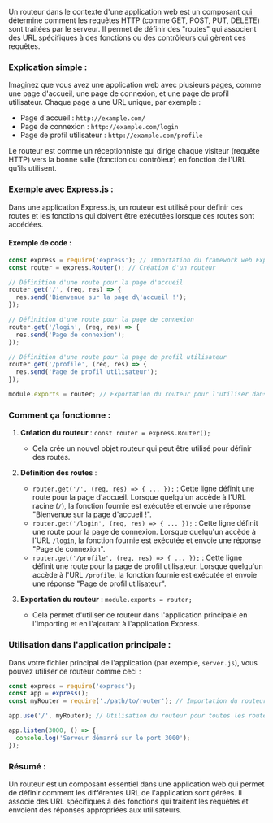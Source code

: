 Un routeur dans le contexte d'une application web est un composant qui détermine comment les requêtes HTTP (comme GET, POST, PUT, DELETE) sont traitées par le serveur. Il permet de définir des "routes" qui associent des URL spécifiques à des fonctions ou des contrôleurs qui gèrent ces requêtes.

### Explication simple :

Imaginez que vous avez une application web avec plusieurs pages, comme une page d'accueil, une page de connexion, et une page de profil utilisateur. Chaque page a une URL unique, par exemple :

- Page d'accueil : `http://example.com/`
- Page de connexion : `http://example.com/login`
- Page de profil utilisateur : `http://example.com/profile`

Le routeur est comme un réceptionniste qui dirige chaque visiteur (requête HTTP) vers la bonne salle (fonction ou contrôleur) en fonction de l'URL qu'ils utilisent.

### Exemple avec Express.js :

Dans une application Express.js, un routeur est utilisé pour définir ces routes et les fonctions qui doivent être exécutées lorsque ces routes sont accédées.

#### Exemple de code :

```javascript
const express = require('express'); // Importation du framework web Express
const router = express.Router(); // Création d'un routeur

// Définition d'une route pour la page d'accueil
router.get('/', (req, res) => {
  res.send('Bienvenue sur la page d\'accueil !');
});

// Définition d'une route pour la page de connexion
router.get('/login', (req, res) => {
  res.send('Page de connexion');
});

// Définition d'une route pour la page de profil utilisateur
router.get('/profile', (req, res) => {
  res.send('Page de profil utilisateur');
});

module.exports = router; // Exportation du routeur pour l'utiliser dans l'application principale
```

### Comment ça fonctionne :

1. **Création du routeur** : `const router = express.Router();`
   - Cela crée un nouvel objet routeur qui peut être utilisé pour définir des routes.

2. **Définition des routes** :
   - `router.get('/', (req, res) => { ... });` : Cette ligne définit une route pour la page d'accueil. Lorsque quelqu'un accède à l'URL racine (`/`), la fonction fournie est exécutée et envoie une réponse "Bienvenue sur la page d'accueil !".
   - `router.get('/login', (req, res) => { ... });` : Cette ligne définit une route pour la page de connexion. Lorsque quelqu'un accède à l'URL `/login`, la fonction fournie est exécutée et envoie une réponse "Page de connexion".
   - `router.get('/profile', (req, res) => { ... });` : Cette ligne définit une route pour la page de profil utilisateur. Lorsque quelqu'un accède à l'URL `/profile`, la fonction fournie est exécutée et envoie une réponse "Page de profil utilisateur".

3. **Exportation du routeur** : `module.exports = router;`
   - Cela permet d'utiliser ce routeur dans l'application principale en l'importing et en l'ajoutant à l'application Express.

### Utilisation dans l'application principale :

Dans votre fichier principal de l'application (par exemple, `server.js`), vous pouvez utiliser ce routeur comme ceci :

```javascript
const express = require('express');
const app = express();
const myRouter = require('./path/to/router'); // Importation du routeur

app.use('/', myRouter); // Utilisation du routeur pour toutes les routes définies

app.listen(3000, () => {
  console.log('Serveur démarré sur le port 3000');
});
```

### Résumé :

Un routeur est un composant essentiel dans une application web qui permet de définir comment les différentes URL de l'application sont gérées. Il associe des URL spécifiques à des fonctions qui traitent les requêtes et envoient des réponses appropriées aux utilisateurs.
